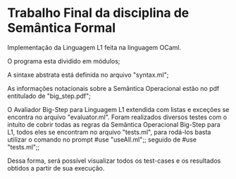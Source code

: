 # Trabalho Final da disciplina de Semântica Formal

Implementação da Linguagem L1 feita na linguagem OCaml.

O programa esta dividido em módulos;

A sintaxe abstrata está definida no arquivo "syntax.ml";

As informações notacionais sobre a Semântica Operacional estão no pdf entitulado de "big_step.pdf";

O Avaliador Big-Step para Linguagem L1 extendida com listas e exceções se encontra no arquivo "evaluator.ml". Foram realizados diversos testes com o intuito de cobrir todas as regras da Semântica Operacional Big-Step para L1, todos eles se encontram no arquivo "tests.ml", para rodá-los basta utilizar o comando no prompt #use "useAll.ml";; seguido de #use "tests.ml";;

Dessa forma, será possível visualizar todos os test-cases e os resultados obtidos a partir de sua execução.
